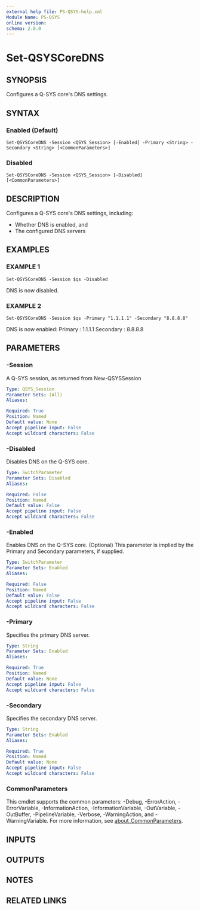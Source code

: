 ```yaml
---
external help file: PS-QSYS-help.xml
Module Name: PS-QSYS
online version:
schema: 2.0.0
---
```


# Set-QSYSCoreDNS

## SYNOPSIS
Configures a Q-SYS core's DNS settings.

## SYNTAX

### Enabled (Default)
```
Set-QSYSCoreDNS -Session <QSYS_Session> [-Enabled] -Primary <String> -Secondary <String> [<CommonParameters>]
```

### Disabled
```
Set-QSYSCoreDNS -Session <QSYS_Session> [-Disabled] [<CommonParameters>]
```

## DESCRIPTION
Configures a Q-SYS core's DNS settings, including:
 - Whether DNS is enabled, and
 - The configured DNS servers

## EXAMPLES

### EXAMPLE 1
```
Set-QSYSCoreDNS -Session $qs -Disabled
```

DNS is now disabled.

### EXAMPLE 2
```
Set-QSYSCoreDNS -Session $qs -Primary "1.1.1.1" -Secondary "8.8.8.8"
```

DNS is now enabled:
Primary   : 1.1.1.1
Secondary : 8.8.8.8

## PARAMETERS

### -Session
A Q-SYS session, as returned from New-QSYSSession

```yaml
Type: QSYS_Session
Parameter Sets: (All)
Aliases:

Required: True
Position: Named
Default value: None
Accept pipeline input: False
Accept wildcard characters: False
```

### -Disabled
Disables DNS on the Q-SYS core.

```yaml
Type: SwitchParameter
Parameter Sets: Disabled
Aliases:

Required: False
Position: Named
Default value: False
Accept pipeline input: False
Accept wildcard characters: False
```

### -Enabled
Enables DNS on the Q-SYS core.
(Optional)
This parameter is implied by the Primary
and Secondary parameters, if supplied.

```yaml
Type: SwitchParameter
Parameter Sets: Enabled
Aliases:

Required: False
Position: Named
Default value: False
Accept pipeline input: False
Accept wildcard characters: False
```

### -Primary
Specifies the primary DNS server.

```yaml
Type: String
Parameter Sets: Enabled
Aliases:

Required: True
Position: Named
Default value: None
Accept pipeline input: False
Accept wildcard characters: False
```

### -Secondary
Specifies the secondary DNS server.

```yaml
Type: String
Parameter Sets: Enabled
Aliases:

Required: True
Position: Named
Default value: None
Accept pipeline input: False
Accept wildcard characters: False
```

### CommonParameters
This cmdlet supports the common parameters: -Debug, -ErrorAction, -ErrorVariable, -InformationAction, -InformationVariable, -OutVariable, -OutBuffer, -PipelineVariable, -Verbose, -WarningAction, and -WarningVariable. For more information, see [about_CommonParameters](http://go.microsoft.com/fwlink/?LinkID=113216).

## INPUTS

## OUTPUTS

## NOTES

## RELATED LINKS
